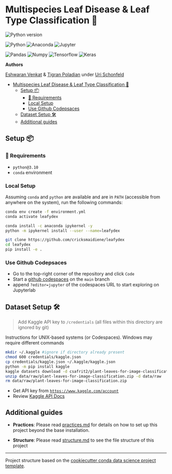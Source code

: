 # Multispecies Leaf Disease & Leaf Type Classification 🍃

![Python version](https://img.shields.io/badge/python-v3.10-green)

![Python](https://img.shields.io/badge/Python-3776AB.svg?style=for-the-badge&logo=Python&logoColor=white)
![Anaconda](https://img.shields.io/badge/Anaconda-44A833.svg?style=for-the-badge&logo=Anaconda&logoColor=white)
![Jupyter](https://img.shields.io/badge/Jupyter-F37626.svg?style=for-the-badge&logo=Jupyter&logoColor=white)

![Pandas](https://img.shields.io/badge/pandas-%23150458.svg?style=for-the-badge&logo=pandas&logoColor=white)
![Numpy](https://img.shields.io/badge/NumPy-013243.svg?style=for-the-badge&logo=NumPy&logoColor=white)
![Tensorflow](https://img.shields.io/badge/TensorFlow-FF6F00.svg?style=for-the-badge&logo=TensorFlow&logoColor=white)
![Keras](https://img.shields.io/badge/Keras-D00000.svg?style=for-the-badge&logo=Keras&logoColor=white)

**Authors**

[Eshwaran Venkat](mailto:eshwaran@ischool.berkeley.edu) & [Tigran Poladian](mailto:tpoladian@ischool.berkeley.edu) under [Uri Schonfeld](mailto:shuri@ischool.berkeley.edu)

- [Multispecies Leaf Disease \& Leaf Type Classification 🍃](#multispecies-leaf-disease--leaf-type-classification-)
  - [Setup 📦](#setup-)
    - [:notebook: Requirements](#notebook-requirements)
    - [Local Setup](#local-setup)
    - [Use Github Codepsaces](#use-github-codepsaces)
  - [Dataset Setup 🛠](#dataset-setup-)
  - [Additional guides](#additional-guides)

## Setup 📦

### :notebook: Requirements

- `python@3.10`
- `conda` environment

### Local Setup

Assuming `conda` and `python` are available and are in `PATH` (accessible from anywhere on the system), run the following commands:

```bash
conda env create -f environment.yml
conda activate leafydex

conda install -c anaconda ipykernel -y
python -m ipykernel install --user --name=leafydex

git clone https://github.com/cricksmaidiene/leafydex
cd leafydex
pip install -e .
```

### Use Github Codepsaces

- Go to the top-right corner of the repository and click `Code`
- Start a [github codespaces](https://docs.github.com/en/codespaces) on the `main` branch
- append `?editor=jupyter` of the codespaces URL to start exploring on Jupyterlab

## Dataset Setup 🛠

> Add Kaggle API key to `/credentials` (all files within this directory are ignored by git)

Instructions for UNIX-based systems (or Codespaces). Windows may require different commands

```bash
mkdir ~/.kaggle #ignore if directory already present
chmod 600 credentials/kaggle.json
cp credentials/kaggle.json ~/.kaggle/kaggle.json
python -m pip install kaggle
kaggle datasets download -d csafrit2/plant-leaves-for-image-classification -p ./data/raw
unzip data/raw/plant-leaves-for-image-classification.zip -d data/raw
rm data/raw/plant-leaves-for-image-classification.zip
```

- Get API key from [`https://www.kaggle.com/account`](https://www.kaggle.com/account)
- Review [Kaggle API Docs](https://www.kaggle.com/docs/api)

## Additional guides

- **Practices**: Please read [practices.md](practices.md) for details on how to set up this project beyond the base installation.

- **Structure**: Please read [structure.md](structure.md) to see the file structure of this project

---
Project structure based on the [cookiecutter conda data science project template](https://github.com/jvelezmagic/cookiecutter-conda-data-science).
